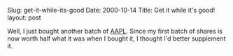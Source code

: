 Slug: get-it-while-its-good
Date: 2000-10-14
Title: Get it while it's good!
layout: post

Well, I just bought another batch of <a href="http://www.apple.com/">AAPL</a>. Since my first batch of shares is now worth half what it was when I bought it, I thought I&#39;d better supplement it.

